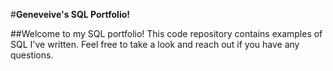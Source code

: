 #**Geneveive's SQL Portfolio!**

##Welcome to my SQL portfolio! This code repository contains examples of SQL I've written. Feel free to take a look and reach out if you have any questions.
